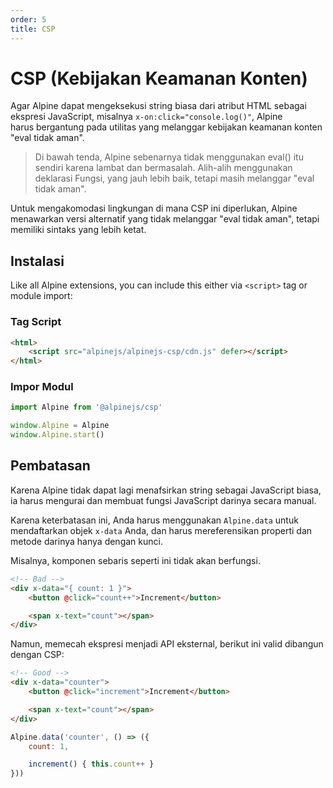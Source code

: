 ```yaml
---
order: 5
title: CSP
---
```


# CSP (Kebijakan Keamanan Konten)

Agar Alpine dapat mengeksekusi string biasa dari atribut HTML sebagai ekspresi JavaScript, misalnya `x-on:click="console.log()"`, Alpine harus bergantung pada utilitas yang melanggar kebijakan keamanan konten "eval tidak aman".

> Di bawah tenda, Alpine sebenarnya tidak menggunakan eval() itu sendiri karena lambat dan bermasalah. Alih-alih menggunakan deklarasi Fungsi, yang jauh lebih baik, tetapi masih melanggar "eval tidak aman".

Untuk mengakomodasi lingkungan di mana CSP ini diperlukan, Alpine menawarkan versi alternatif yang tidak melanggar "eval tidak aman", tetapi memiliki sintaks yang lebih ketat.

<a name="installation"></a>
## Instalasi

Like all Alpine extensions, you can include this either via `<script>` tag or module import:

<a name="script-tag"></a>
### Tag Script

```html
<html>
    <script src="alpinejs/alpinejs-csp/cdn.js" defer></script>
</html>
```

<a name="module-import"></a>
### Impor Modul

```js
import Alpine from '@alpinejs/csp'

window.Alpine = Alpine
window.Alpine.start()
```

<a name="restrictions"></a>
## Pembatasan

Karena Alpine tidak dapat lagi menafsirkan string sebagai JavaScript biasa, ia harus mengurai dan membuat fungsi JavaScript darinya secara manual.

Karena keterbatasan ini, Anda harus menggunakan `Alpine.data` untuk mendaftarkan objek `x-data` Anda, dan harus mereferensikan properti dan metode darinya hanya dengan kunci.

Misalnya, komponen sebaris seperti ini tidak akan berfungsi.

```html
<!-- Bad -->
<div x-data="{ count: 1 }">
    <button @click="count++">Increment</button>

    <span x-text="count"></span>
</div>
```

Namun, memecah ekspresi menjadi API eksternal, berikut ini valid dibangun dengan CSP:

```html
<!-- Good -->
<div x-data="counter">
    <button @click="increment">Increment</button>

    <span x-text="count"></span>
</div>
```
```js
Alpine.data('counter', () => ({
    count: 1,

    increment() { this.count++ }
}))
```
